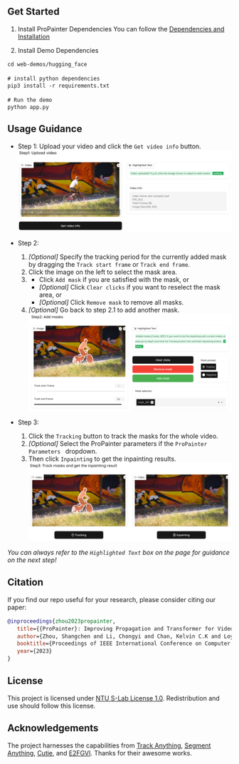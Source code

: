 ## Get Started
1. Install ProPainter Dependencies
You can follow the [Dependencies and Installation](https://github.com/Luo-Yihang/ProPainter-pr/tree/dev_yihang#dependencies-and-installation)

2. Install Demo Dependencies
```shell
cd web-demos/hugging_face

# install python dependencies 
pip3 install -r requirements.txt

# Run the demo
python app.py
```

## Usage Guidance
* Step 1: Upload your video and click the `Get video info` button.
![Step 1](./assets/step1.png)

* Step 2: 
   1. *[Optional]* Specify the tracking period for the currently added mask by dragging the `Track start frame` or `Track end frame`.
   2. Click the image on the left to select the mask area.
   3. - Click `Add mask` if you are satisfied with the mask, or
      - *[Optional]* Click `Clear clicks` if you want to reselect the mask area, or
      - *[Optional]* Click `Remove mask` to remove all masks.
   4. *[Optional]* Go back to step 2.1 to add another mask.
![Step 2](./assets/step2.png)
   
* Step 3: 
   1. Click the `Tracking` button to track the masks for the whole video.
   2. *[Optional]* Select the ProPainter parameters if the `ProPainter Parameters ` dropdown.
   2. Then click `Inpainting` to get the inpainting results.
![Step 3](./assets/step3.png)

*You can always refer to the `Highlighted Text` box on the page for guidance on the next step!*


## Citation
If you find our repo useful for your research, please consider citing our paper:
```bibtex
@inproceedings{zhou2023propainter,
   title={{ProPainter}: Improving Propagation and Transformer for Video Inpainting},
   author={Zhou, Shangchen and Li, Chongyi and Chan, Kelvin C.K and Loy, Chen Change},
   booktitle={Proceedings of IEEE International Conference on Computer Vision (ICCV)},
   year={2023}
}
```


## License

This project is licensed under <a rel="license" href="./LICENSE">NTU S-Lab License 1.0</a>. Redistribution and use should follow this license.


## Acknowledgements

The project harnesses the capabilities from [Track Anything](https://github.com/gaomingqi/Track-Anything), [Segment Anything](https://github.com/facebookresearch/segment-anything), [Cutie](https://github.com/hkchengrex/Cutie), and [E2FGVI](https://github.com/MCG-NKU/E2FGVI). Thanks for their awesome works.
